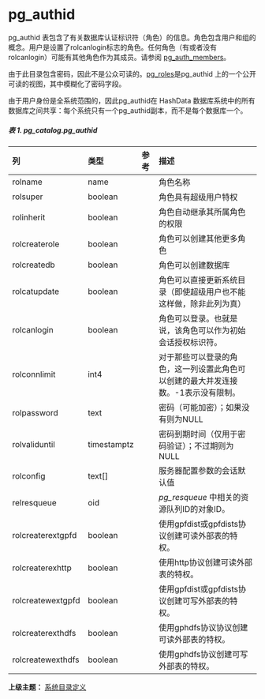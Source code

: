 # pg\_authid

pg\_authid 表包含了有关数据库认证标识符（角色）的信息。角色包含用户和组的概念。用户是设置了rolcanlogin标志的角色。任何角色（有或者没有 rolcanlogin）可能有其他角色作为其成员。请参阅 [pg\_auth\_members](./pgauth-members.md)。

由于此目录包含密码，因此不是公众可读的。[pg\_roles](./pgroles.md)是pg\_authid 上的一个公开可读的视图，其中模糊化了密码字段。

由于用户身份是全系统范围的，因此pg\_authid在 HashData 数据库系统中的所有数据库之间共享：每个系统只有一个pg\_authid副本，而不是每个数据库一个。

##### 表 1. pg\_catalog.pg\_authid

| 列 | 类型 | 参考 | 描述 |
| :--- | :--- | :--- | :--- |
| rolname | name |  | 角色名称 |
| rolsuper | boolean |  | 角色具有超级用户特权 |
| rolinherit | boolean |  | 角色自动继承其所属角色的权限 |
| rolcreaterole | boolean |  | 角色可以创建其他更多角色 |
| rolcreatedb | boolean |  | 角色可以创建数据库 |
| rolcatupdate | boolean |  | 角色可以直接更新系统目录（即使超级用户也不能这样做，除非此列为真） |
| rolcanlogin | boolean |  | 角色可以登录。也就是说，该角色可以作为初始会话授权标识符。 |
| rolconnlimit | int4 |  | 对于那些可以登录的角色，这一列设置此角色可以创建的最大并发连接数。-1表示没有限制。 |
| rolpassword | text |  | 密码（可能加密）；如果没有则为NULL |
| rolvaliduntil | timestamptz |  | 密码到期时间（仅用于密码验证）；不过期则为NULL |
| rolconfig | text\[\] |  | 服务器配置参数的会话默认值 |
| relresqueue | oid |  | _pg\_resqueue_ 中相关的资源队列ID的对象ID。 |
| rolcreaterextgpfd | boolean |  | 使用gpfdist或gpfdists协议创建可读外部表的特权。 |
| rolcreaterexhttp | boolean |  | 使用http协议创建可读外部表的特权。 |
| rolcreatewextgpfd | boolean |  | 使用gpfdist或gpfdists协议创建可写外部表的特权。 |
| rolcreaterexthdfs | boolean |  | 使用gphdfs协议协议创建可读外部表的特权。 |
| rolcreatewexthdfs | boolean |  | 使用gphdfs协议创建可写外部表的特权。 |

**上级主题：** [系统目录定义](./README.md)
